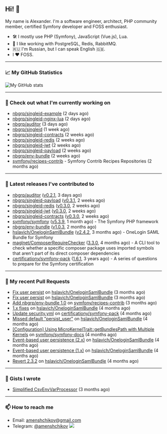 ## Hi! 👋

My name is Alexander. I'm a software engineer, architect, PHP community member, certified Symfony developer and FOSS enthusiast.

* 🛠 I mostly use PHP (Symfony), JavaScript (Vue.js), Lua.
* 🧰 I like working with PostgreSQL, Redis, RabbitMQ.
* 🇷🇺 I'm Russian, but I can speak English 🇬🇧.
* I ♥ FOSS.

---

### 📈 My GitHub Statistics

![My GitHub stats](https://github-readme-stats.vercel.app/api?username=a-menshchikov&theme=calm&hide_title=true&show_icons=true)

[comment]: &lt;> (![Top Langs]&#40;https://github-readme-stats.vercel.app/api/top-langs/?username=a-menshchikov&theme=calm&hide_title=true&layout=compact&count_private=true&include_all_commits=true&langs_count=6&#41;)

---

### 👷 Check out what I'm currently working on

- [nbgrp/singleid-example](https://github.com/nbgrp/singleid-example) (2 days ago)
- [nbgrp/singleid-nginx-lua](https://github.com/nbgrp/singleid-nginx-lua) (2 days ago)
- [nbgrp/auditor](https://github.com/nbgrp/auditor) (3 days ago)
- [nbgrp/singleid](https://github.com/nbgrp/singleid) (1 week ago)
- [nbgrp/singleid-contracts](https://github.com/nbgrp/singleid-contracts) (2 weeks ago)
- [nbgrp/singleid-redis](https://github.com/nbgrp/singleid-redis) (2 weeks ago)
- [nbgrp/singleid-jwt](https://github.com/nbgrp/singleid-jwt) (2 weeks ago)
- [nbgrp/singleid-payload](https://github.com/nbgrp/singleid-payload) (2 weeks ago)
- [nbgrp/env-bundle](https://github.com/nbgrp/env-bundle) (2 weeks ago)
- [symfony/recipes-contrib](https://github.com/symfony/recipes-contrib) - Symfony Contrib Recipes Repositories (2 months ago)

---

### 🔭 Latest releases I've contributed to

- [nbgrp/auditor](https://github.com/nbgrp/auditor) ([v0.2.1](https://github.com/nbgrp/auditor/releases/tag/v0.2.1), 3 days ago)
- [nbgrp/singleid-payload](https://github.com/nbgrp/singleid-payload) ([v0.3.1](https://github.com/nbgrp/singleid-payload/releases/tag/v0.3.1), 2 weeks ago)
- [nbgrp/singleid-redis](https://github.com/nbgrp/singleid-redis) ([v0.3.0](https://github.com/nbgrp/singleid-redis/releases/tag/v0.3.0), 2 weeks ago)
- [nbgrp/singleid-jwt](https://github.com/nbgrp/singleid-jwt) ([v0.3.0](https://github.com/nbgrp/singleid-jwt/releases/tag/v0.3.0), 2 weeks ago)
- [nbgrp/singleid-contracts](https://github.com/nbgrp/singleid-contracts) ([v0.3.0](https://github.com/nbgrp/singleid-contracts/releases/tag/v0.3.0), 2 weeks ago)
- [symfony/symfony](https://github.com/symfony/symfony) ([v5.3.9](https://github.com/symfony/symfony/releases/tag/v5.3.9), 1 month ago) - The Symfony PHP framework
- [nbgrp/env-bundle](https://github.com/nbgrp/env-bundle) ([v1.0.3](https://github.com/nbgrp/env-bundle/releases/tag/v1.0.3), 2 months ago)
- [hslavich/OneloginSamlBundle](https://github.com/hslavich/OneloginSamlBundle) ([v2.4.2](https://github.com/hslavich/OneloginSamlBundle/releases/tag/v2.4.2), 3 months ago) - OneLogin SAML Bundle for Symfony
- [maglnet/ComposerRequireChecker](https://github.com/maglnet/ComposerRequireChecker) ([3.3.0](https://github.com/maglnet/ComposerRequireChecker/releases/tag/3.3.0), 4 months ago) - A CLI tool to check whether a specific composer package uses imported symbols that aren&#39;t part of its direct composer dependencies
- [certificationy/symfony-pack](https://github.com/certificationy/symfony-pack) ([1.6.1](https://github.com/certificationy/symfony-pack/releases/tag/1.6.1), 3 years ago) - A series of questions to prepare for the Symfony certification

---

### 🔨 My recent Pull Requests

- [Fix user persist](https://github.com/hslavich/OneloginSamlBundle/pull/180) on [hslavich/OneloginSamlBundle](https://github.com/hslavich/OneloginSamlBundle) (3 months ago)
- [Fix user persist](https://github.com/hslavich/OneloginSamlBundle/pull/179) on [hslavich/OneloginSamlBundle](https://github.com/hslavich/OneloginSamlBundle) (3 months ago)
- [Add nbgrp/env-bundle 1.0](https://github.com/symfony/recipes-contrib/pull/1177) on [symfony/recipes-contrib](https://github.com/symfony/recipes-contrib) (3 months ago)
- [1.x fixes](https://github.com/hslavich/OneloginSamlBundle/pull/177) on [hslavich/OneloginSamlBundle](https://github.com/hslavich/OneloginSamlBundle) (4 months ago)
- [Update security.yml](https://github.com/certificationy/symfony-pack/pull/91) on [certificationy/symfony-pack](https://github.com/certificationy/symfony-pack) (4 months ago)
- [Missed default &#34;persist_user&#34;](https://github.com/hslavich/OneloginSamlBundle/pull/174) on [hslavich/OneloginSamlBundle](https://github.com/hslavich/OneloginSamlBundle) (4 months ago)
- [[Configuration] Using MicroKernelTrait::getBundlesPath with Multiple Kernels](https://github.com/symfony/symfony-docs/pull/15423) on [symfony/symfony-docs](https://github.com/symfony/symfony-docs) (4 months ago)
- [Event-based user persistence (2.x)](https://github.com/hslavich/OneloginSamlBundle/pull/172) on [hslavich/OneloginSamlBundle](https://github.com/hslavich/OneloginSamlBundle) (4 months ago)
- [Event-based user persistence (1.x)](https://github.com/hslavich/OneloginSamlBundle/pull/171) on [hslavich/OneloginSamlBundle](https://github.com/hslavich/OneloginSamlBundle) (4 months ago)
- [Revert 2.3.2](https://github.com/hslavich/OneloginSamlBundle/pull/170) on [hslavich/OneloginSamlBundle](https://github.com/hslavich/OneloginSamlBundle) (4 months ago)

---

### 📓 Gists I wrote

- [Simplified CsvEnvVarProcessor](https://gist.github.com/08650c7b76154eb00c18d093e5087f0b) (3 months ago)

---

### 📫 How to reach me

- Email: [amenshchikov@gmail.com](mailto://amenshchikov@gmail.com)
- Telegram: [@amenshchikov](https://t.me/amenshchikov)
![](https://hit.yhype.me/github/profile?user_id=2580489)